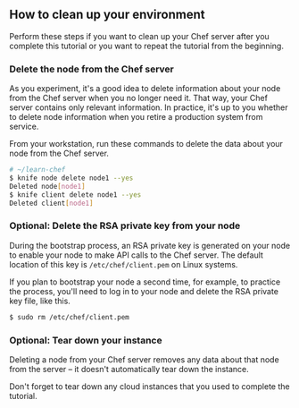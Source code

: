 ## How to clean up your environment

Perform these steps if you want to clean up your Chef server after you complete this tutorial or you want to repeat the tutorial from the beginning.

### Delete the node from the Chef server

As you experiment, it's a good idea to delete information about your node from the Chef server when you no longer need it. That way, your Chef server contains only relevant information. In practice, it's up to you whether to delete node information when you retire a production system from service.

From your workstation, run these commands to delete the data about your node from the Chef server.

```bash
# ~/learn-chef
$ knife node delete node1 --yes
Deleted node[node1]
$ knife client delete node1 --yes
Deleted client[node1]
```

### Optional: Delete the RSA private key from your node

During the bootstrap process, an RSA private key is generated on your node to enable your node to make API calls to the Chef server. The default location of this key is <code class="file-path">/etc/chef/client.pem</code> on Linux systems. 

If you plan to bootstrap your node a second time, for example, to practice the process, you'll need to log in to your node and delete the RSA private key file, like this. 

```bash
$ sudo rm /etc/chef/client.pem
```

### Optional: Tear down your instance

Deleting a node from your Chef server removes any data about that node from the server &ndash; it doesn't automatically tear down the instance.

Don't forget to tear down any cloud instances that you used to complete the tutorial.